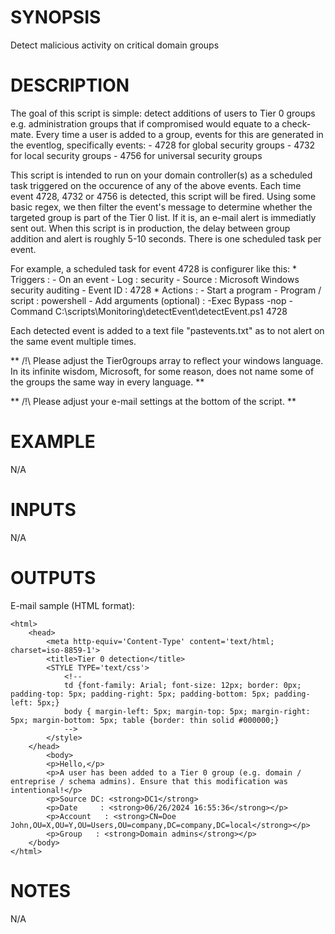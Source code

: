 # SYNOPSIS
Detect malicious activity on critical domain groups
# DESCRIPTION
The goal of this script is simple: detect additions of users to Tier 0 groups e.g. administration groups that if compromised would equate to a check-mate. Every time a user is added to a group, events for this are generated in the eventlog, specifically events:
	- 4728 for global security groups
	- 4732 for local security groups
	- 4756 for universal security groups
		
This script is intended to run on your domain controller(s) as a scheduled task triggered on the occurence of any of the above events. Each time event 4728, 4732 or 4756 is detected, this script will be fired. Using some basic regex, we then filter the event's message to determine whether the targeted group is part of the Tier 0 list. If it is, an e-mail alert is immediatly sent out. When this script is in production, the delay between group addition and alert is roughly 5-10 seconds. There is one scheduled task per event. 
	
For example, a scheduled task for event 4728 is configurer like this:
	* Triggers : 
	  - On an event
	  - Log : security
	  - Source : Microsoft Windows security auditing
	  - Event ID : 4728
	* Actions : 
	  - Start a program
	  - Program / script : powershell
	  - Add arguments (optional) : -Exec Bypass -nop -Command C:\scripts\Monitoring\detectEvent\detectEvent.ps1 4728
			
Each detected event is added to a text file "pastevents.txt" as to not alert on the same event multiple times.
	
** /!\ Please adjust the Tier0groups array to reflect your windows language. In its infinite wisdom, Microsoft, for some reason, does not name some of the groups the same way in every language. **

** /!\ Please adjust your e-mail settings at the bottom of the script. **
	
# EXAMPLE
N/A
# INPUTS
N/A
# OUTPUTS
E-mail sample (HTML format):
```	
<html>
    <head>
        <meta http-equiv='Content-Type' content='text/html; charset=iso-8859-1'>
        <title>Tier 0 detection</title>
        <STYLE TYPE='text/css'>
            <!--
            td {font-family: Arial; font-size: 12px; border: 0px; padding-top: 5px; padding-right: 5px; padding-bottom: 5px; padding-left: 5px;} 
            body { margin-left: 5px; margin-top: 5px; margin-right: 5px; margin-bottom: 5px; table {border: thin solid #000000;}
            --> 
        </style> 
    </head>
        <body>
        <p>Hello,</p>
        <p>A user has been added to a Tier 0 group (e.g. domain / entreprise / schema admins). Ensure that this modification was intentional!</p>
        <p>Source DC: <strong>DC1</strong> 
		<p>Date     : <strong>06/26/2024 16:55:36</strong></p> 
        <p>Account   : <strong>CN=Doe John,OU=X,OU=Y,OU=Users,OU=company,DC=company,DC=local</strong></p>
        <p>Group   : <strong>Domain admins</strong></p>
    </body>
</html>
```	
# NOTES
N/A
